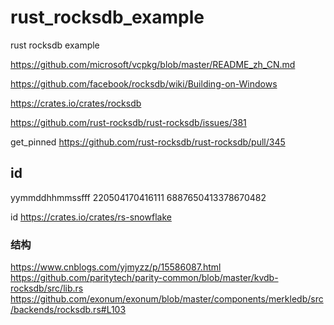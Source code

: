 # rust_rocksdb_example
rust rocksdb example


https://github.com/microsoft/vcpkg/blob/master/README_zh_CN.md


https://github.com/facebook/rocksdb/wiki/Building-on-Windows

https://crates.io/crates/rocksdb

https://github.com/rust-rocksdb/rust-rocksdb/issues/381

get_pinned
https://github.com/rust-rocksdb/rust-rocksdb/pull/345




## id
yymmddhhmmssfff
220504170416111
6887650413378670482 


id
https://crates.io/crates/rs-snowflake


### 结构
https://www.cnblogs.com/yjmyzz/p/15586087.html
https://github.com/paritytech/parity-common/blob/master/kvdb-rocksdb/src/lib.rs
https://github.com/exonum/exonum/blob/master/components/merkledb/src/backends/rocksdb.rs#L103